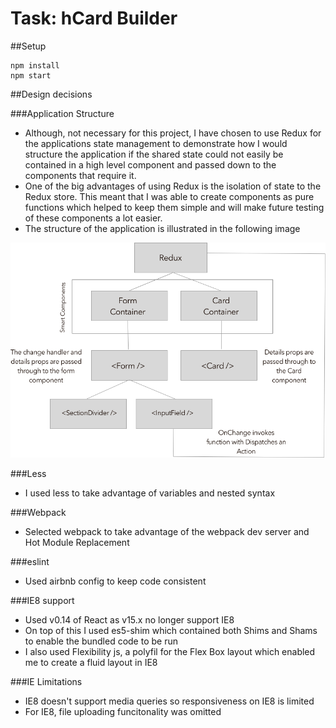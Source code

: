 # Task: hCard Builder

##Setup

```
npm install
npm start
```

##Design decisions

###Application Structure
- Although, not necessary for this project, I have chosen to use Redux for the applications state management to demonstrate how I would structure the application if the shared state could not easily be contained in a high level component and passed down to the components that require it.
- One of the big advantages of using Redux is the isolation of state to the Redux store. This meant that I was able to create components as pure functions which helped to keep them simple and will make future testing of these components a lot easier.
- The structure of the application is illustrated in the following image

![Project Structure](/public/images/ProjectStructure.png)

###Less
- I used less to take advantage of variables and nested syntax

###Webpack
- Selected webpack to take advantage of the webpack dev server and Hot Module Replacement

###eslint
- Used airbnb config to keep code consistent

###IE8 support
- Used v0.14 of React as v15.x no longer support IE8
- On top of this I used es5-shim which contained both Shims and Shams to enable the bundled code to be run
- I also used Flexibility js, a polyfil for the Flex Box layout which enabled me to create a fluid layout in IE8

###IE Limitations
- IE8 doesn't support media queries so responsiveness on IE8 is limited
- For IE8, file uploading funcitonality was omitted
